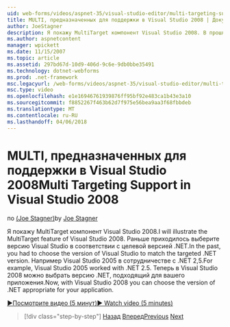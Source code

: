 ```yaml
---
uid: web-forms/videos/aspnet-35/visual-studio-editor/multi-targeting-support-in-visual-studio-2008
title: MULTI, предназначенных для поддержки в Visual Studio 2008 | Документы Microsoft
author: JoeStagner
description: Я покажу MultiTarget компонент Visual Studio 2008. В прошлом требовалось выберите версию Visual Studio, чтобы соответствовать целевой versi .NET...
ms.author: aspnetcontent
manager: wpickett
ms.date: 11/15/2007
ms.topic: article
ms.assetid: 297bd67d-10d9-406d-9c6e-9db0bbe35491
ms.technology: dotnet-webforms
ms.prod: .net-framework
msc.legacyurl: /web-forms/videos/aspnet-35/visual-studio-editor/multi-targeting-support-in-visual-studio-2008
msc.type: video
ms.openlocfilehash: e1e16946761939876ff95bf92e483ca1b43e3a10
ms.sourcegitcommit: f8852267f463b62d7f975e56bea9aa3f68fbbdeb
ms.translationtype: MT
ms.contentlocale: ru-RU
ms.lasthandoff: 04/06/2018
---
```

<a name="multi-targeting-support-in-visual-studio-2008"></a><span data-ttu-id="b1b28-104">MULTI, предназначенных для поддержки в Visual Studio 2008</span><span class="sxs-lookup"><span data-stu-id="b1b28-104">Multi Targeting Support in Visual Studio 2008</span></span>
====================
<span data-ttu-id="b1b28-105">по [(Joe Stagner)](https://github.com/JoeStagner)</span><span class="sxs-lookup"><span data-stu-id="b1b28-105">by [Joe Stagner](https://github.com/JoeStagner)</span></span>

<span data-ttu-id="b1b28-106">Я покажу MultiTarget компонент Visual Studio 2008.</span><span class="sxs-lookup"><span data-stu-id="b1b28-106">I will illustrate the MultiTarget feature of Visual Studio 2008.</span></span> <span data-ttu-id="b1b28-107">Раньше приходилось выберите версию Visual Studio в соответствии с целевой версией .NET.</span><span class="sxs-lookup"><span data-stu-id="b1b28-107">In the past, you had to choose the version of Visual Studio to match the targeted .NET version.</span></span> <span data-ttu-id="b1b28-108">Например Visual Studio 2005 в сотрудничестве с .NET 2,5.</span><span class="sxs-lookup"><span data-stu-id="b1b28-108">For example, Visual Studio 2005 worked with .NET 2.5.</span></span> <span data-ttu-id="b1b28-109">Теперь в Visual Studio 2008 можно выбрать версию .NET, подходящий для вашего приложения.</span><span class="sxs-lookup"><span data-stu-id="b1b28-109">Now, with Visual Studio 2008 you can choose the version of .NET appropriate for your application.</span></span>

[<span data-ttu-id="b1b28-110">&#9654;Посмотрите видео (5 минут)</span><span class="sxs-lookup"><span data-stu-id="b1b28-110">&#9654; Watch video (5 minutes)</span></span>](https://channel9.msdn.com/Blogs/ASP-NET-Site-Videos/multi-targeting-support-in-visual-studio-2008)

> [!div class="step-by-step"]
> <span data-ttu-id="b1b28-111">[Назад](javascript-debugging-in-visual-studio-2008.md)
> [Вперед](intellisense-for-jscript-and-aspnet-ajax.md)</span><span class="sxs-lookup"><span data-stu-id="b1b28-111">[Previous](javascript-debugging-in-visual-studio-2008.md)
[Next](intellisense-for-jscript-and-aspnet-ajax.md)</span></span>

